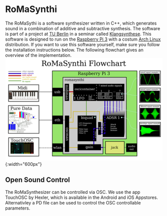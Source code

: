 # RoMaSynthi
The RoMaSythi is a software synthesizer written in C++, which generates sound 
in a combination of additive and subtractive synthesis. The software is part of 
a project at [TU Berlin](http://www.ak.tu-berlin.de) in a seminar called 
[Klangsynthese](https://gitlab.tubit.tu-berlin.de/henrikvoncoler/Klangsynthese_PI). 
This software is designed to run on the [Raspberry Pi 3](https://www.raspberrypi.org/products/raspberry-pi-3-model-b/) 
with a costum [Arch Linux](https://www.archlinux.org/) distribution. If you want
to use this software yourself, make sure you follow the installation instructions
below. The following flowchart gives an overview of the implementation.
![RoMaSynthi Flowchart](./Flowchart.png?raw=true "Flowchart of the RoMaSynthi Implementation"){:width="600px"}

## Open Sound Control
The RoMaSynthesizer can be controlled via OSC. We use the app TouchOSC by 
Hexler, which is available in the Android and iOS Appstores.
Alternativley a PD file can be used to control the OSC controllable parameters.